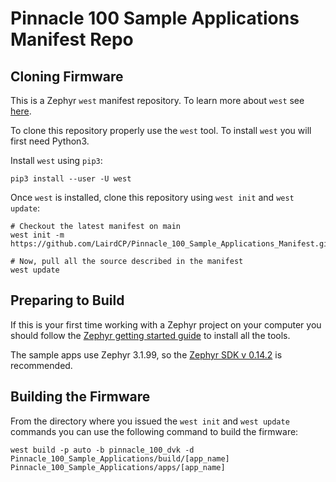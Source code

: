 # Pinnacle 100 Sample Applications Manifest Repo

## Cloning Firmware

This is a Zephyr `west` manifest repository. To learn more about `west` see [here](https://docs.zephyrproject.org/latest/guides/west/index.html).

To clone this repository properly use the `west` tool. To install `west` you will first need Python3.

Install `west` using `pip3`:

```
pip3 install --user -U west
```

Once `west` is installed, clone this repository using `west init` and `west update`:

```
# Checkout the latest manifest on main
west init -m https://github.com/LairdCP/Pinnacle_100_Sample_Applications_Manifest.git

# Now, pull all the source described in the manifest
west update
```

## Preparing to Build

If this is your first time working with a Zephyr project on your computer you should follow the [Zephyr getting started guide](https://docs.zephyrproject.org/latest/develop/getting_started/index.html) to install all the tools.

The sample apps use Zephyr 3.1.99, so the [Zephyr SDK v 0.14.2](https://github.com/zephyrproject-rtos/sdk-ng/releases/tag/v0.14.2) is recommended.

## Building the Firmware

From the directory where you issued the `west init` and `west update` commands you can use the following command to build the firmware:

```
west build -p auto -b pinnacle_100_dvk -d Pinnacle_100_Sample_Applications/build/[app_name] Pinnacle_100_Sample_Applications/apps/[app_name]
```
